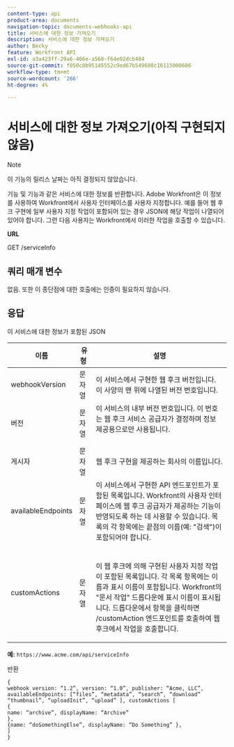 ```yaml
---
content-type: api
product-area: documents
navigation-topic: documents-webhooks-api
title: 서비스에 대한 정보 가져오기
description: 서비스에 대한 정보 가져오기
author: Becky
feature: Workfront API
exl-id: a3a423ff-29a6-466e-a568-f64e02dcb484
source-git-commit: f050c8b95145552c9ed67b549608c16115000606
workflow-type: tm+mt
source-wordcount: '266'
ht-degree: 4%

---
```



# 서비스에 대한 정보 가져오기(아직 구현되지 않음)

>[!NOTE]
>
>이 기능의 릴리스 날짜는 아직 결정되지 않았습니다.

기능 및 기능과 같은 서비스에 대한 정보를 반환합니다. Adobe Workfront은 이 정보를 사용하여 Workfront에서 사용자 인터페이스를 사용자 지정합니다. 예를 들어 웹 후크 구현에 일부 사용자 지정 작업이 포함되어 있는 경우 JSON에 해당 작업이 나열되어 있어야 합니다. 그런 다음 사용자는 Workfront에서 이러한 작업을 호출할 수 있습니다.

**URL**

GET /serviceInfo

## 쿼리 매개 변수

없음. 또한 이 종단점에 대한 호출에는 인증이 필요하지 않습니다.

## 응답

이 서비스에 대한 정보가 포함된 JSON

<table style="table-layout:auto"> 
 <col> 
 <col> 
 <col> 
 <thead> 
  <tr> 
   <th>이름</th> 
   <th>유형 </th> 
   <th>설명</th> 
  </tr> 
 </thead> 
 <tbody> 
  <tr> 
   <td>webhookVersion </td> 
   <td>문자열 </td> 
   <td>이 서비스에서 구현한 웹 후크 버전입니다. 이 사양의 맨 위에 나열된 버전 번호입니다.</td> 
  </tr> 
  <tr> 
   <td>버전 </td> 
   <td>문자열 </td> 
   <td>이 서비스의 내부 버전 번호입니다. 이 번호는 웹 후크 서비스 공급자가 결정하며 정보 제공용으로만 사용됩니다.<br><br></td> 
  </tr> 
  <tr> 
   <td>게시자 </td> 
   <td>문자열 </td> 
   <td>웹 후크 구현을 제공하는 회사의 이름입니다.</td> 
  </tr> 
  <tr> 
   <td>availableEndpoints</td> 
   <td>문자열 </td> 
   <td>이 서비스에서 구현한 API 엔드포인트가 포함된 목록입니다. Workfront의 사용자 인터페이스에 웹 후크 공급자가 제공하는 기능이 반영되도록 하는 데 사용할 수 있습니다. 목록의 각 항목에는 끝점의 이름(예: "검색")이 포함되어야 합니다.</td> 
  </tr> 
  <tr> 
   <td>customActions </td> 
   <td>문자열</td> 
   <td>  <p>이 웹 후크에 의해 구현된 사용자 지정 작업이 포함된 목록입니다. 각 목록 항목에는 이름과 표시 이름이 포함됩니다. Workfront의 "문서 작업" 드롭다운에 표시 이름이 표시됩니다. 드롭다운에서 항목을 클릭하면 /customAction 엔드포인트를 호출하여 웹 후크에서 작업을 호출합니다.</p></td> 
  </tr> 
 </tbody> 
</table>

**예:** `https://www.acme.com/api/serviceInfo`

반환

```
{
webhook version: “1.2”, version: “1.0”, publisher: “Acme, LLC”, availableEndpoints: [“files”, “metadata”, “search”, “download”
“thumbnail”, “uploadInit”, “upload” ], customActions [
{
name: “archive”, displayName: “Archive” 
}, 
{name: “doSomethingElse”, displayName: “Do Something” }, 
] 
}
```
